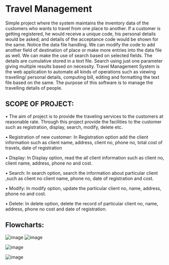 # Travel Management

Simple project where the system maintains the inventory data of the customers who wants to travel from one place to another. If a customer is getting registered, he would receive a unique code, his personal details would be asked; and details of the acceptance code would be shown for the same. Notice the data file handling. We can modify the code to add another field of destination of place or make more entries into the data file as well. We can make the use of search based on selected fields. The details are cumulative stored in a text file. Search using just one parameter giving multiple results based on necessity.  Travel Management System is the web application to automate all kinds of operations such as viewing travelling/ personal details, computing bill, editing and formatting the text file based on the same. The purpose of this software is to manage the travelling details of people.

## SCOPE OF PROJECT:

•	The aim of project is to provide the traveling services to the customers at reasonable rate. Through this project provide the facilities to the customer such as registration, display, search, modify, delete etc.

•	Registration of new customer:
      In Registration option add the client information such as client name, address, client no, phone no, total cost of travels, date of registration

•	Display:
       In Display option, read the all client information such as client no, client name, address, phone no and cost.

•	Search:
       In search option, search the information about particular client ,such as client no client name, phone no, date of registration and cost.

•	Modify:
       In modify option, update the particular client no, name, address, phone no   and cost.

•	Delete:
     In delete option, delete the record of particular client no, name, address, phone no     cost and date of registration.

## Flowcharts:


![image](https://user-images.githubusercontent.com/76657393/176773371-d74eec0c-6472-4eae-93ea-5ab3ad12ebeb.png)
![image](https://user-images.githubusercontent.com/76657393/176773492-7efae6a0-1f46-4ddf-bb25-cbbdbf33c674.png)


![image](https://user-images.githubusercontent.com/76657393/176772604-a7e310f2-a82c-4768-b9ac-f69357ef8039.png)


![image](https://user-images.githubusercontent.com/76657393/176772694-841b8d33-ac6a-422b-b42d-62ba73322e92.png)

